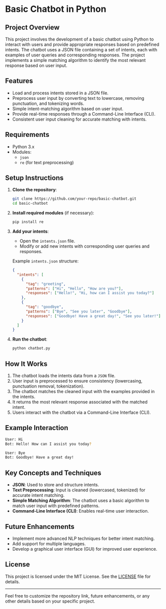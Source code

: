 # Basic Chatbot in Python

## Project Overview

This project involves the development of a basic chatbot using Python to interact with users and provide appropriate responses based on predefined intents. The chatbot uses a JSON file containing a set of intents, each with examples of user queries and corresponding responses. The project implements a simple matching algorithm to identify the most relevant response based on user input.

## Features
- Load and process intents stored in a JSON file.
- Preprocess user input by converting text to lowercase, removing punctuation, and tokenizing words.
- Simple intent-matching algorithm based on user input.
- Provide real-time responses through a Command-Line Interface (CLI).
- Consistent user input cleaning for accurate matching with intents.

## Requirements
- Python 3.x
- Modules:
  - `json`
  - `re` (for text preprocessing)

## Setup Instructions

1. **Clone the repository**:
   ```bash
   git clone https://github.com/your-repo/basic-chatbot.git
   cd basic-chatbot
   ```

2. **Install required modules** (if necessary):
   ```bash
   pip install re
   ```

3. **Add your intents**:
   - Open the `intents.json` file.
   - Modify or add new intents with corresponding user queries and responses.

   Example `intents.json` structure:
   ```json
   {
     "intents": [
       {
         "tag": "greeting",
         "patterns": ["Hi", "Hello", "How are you?"],
         "responses": ["Hello!", "Hi, how can I assist you today?"]
       },
       {
         "tag": "goodbye",
         "patterns": ["Bye", "See you later", "Goodbye"],
         "responses": ["Goodbye! Have a great day!", "See you later!"]
       }
     ]
   }
   ```

4. **Run the chatbot**:
   ```bash
   python chatbot.py
   ```

## How It Works
1. The chatbot loads the intents data from a `JSON` file.
2. User input is preprocessed to ensure consistency (lowercasing, punctuation removal, tokenization).
3. The chatbot matches the cleaned input with the examples provided in the intents.
4. It returns the most relevant response associated with the matched intent.
5. Users interact with the chatbot via a Command-Line Interface (CLI).

## Example Interaction

```bash
User: Hi
Bot: Hello! How can I assist you today?

User: Bye
Bot: Goodbye! Have a great day!
```

## Key Concepts and Techniques
- **JSON**: Used to store and structure intents.
- **Text Preprocessing**: Input is cleaned (lowercased, tokenized) for accurate intent matching.
- **Simple Matching Algorithm**: The chatbot uses a basic algorithm to match user input with predefined patterns.
- **Command-Line Interface (CLI)**: Enables real-time user interaction.

## Future Enhancements
- Implement more advanced NLP techniques for better intent matching.
- Add support for multiple languages.
- Develop a graphical user interface (GUI) for improved user experience.

## License
This project is licensed under the MIT License. See the [LICENSE](LICENSE) file for details.

---

Feel free to customize the repository link, future enhancements, or any other details based on your specific project.
